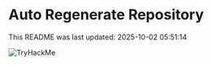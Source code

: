 # Auto Regenerate Repository

This README was last updated: 2025-10-02 05:51:14

 ![TryHackMe](https://tryhackme.com/badge/533634)